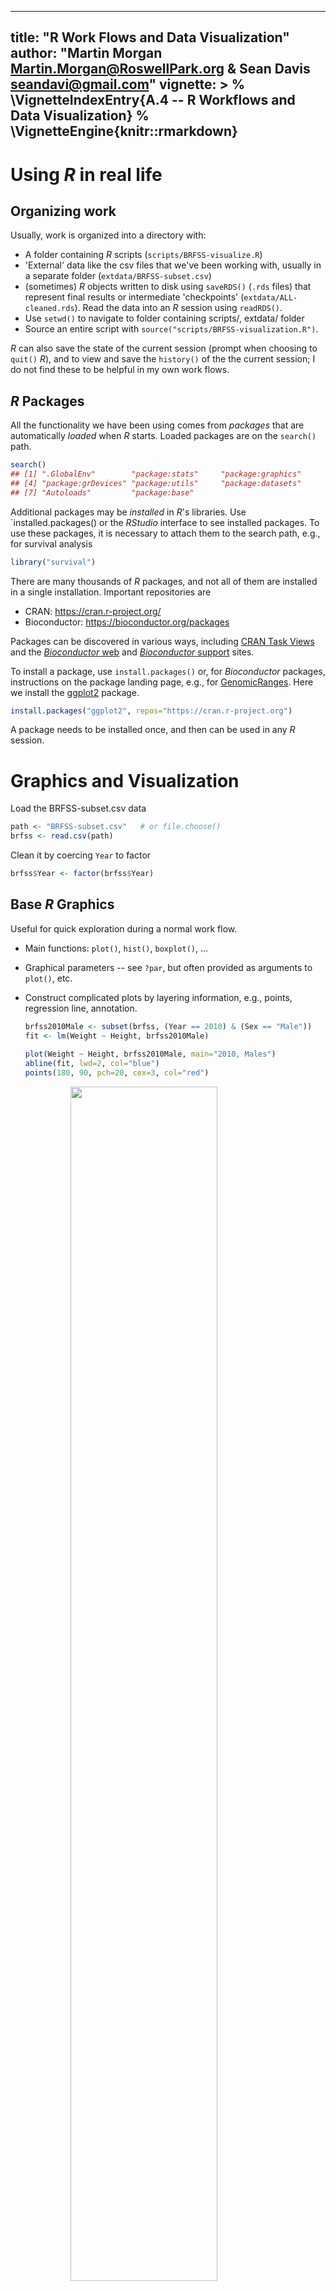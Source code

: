 
---
title: "R Work Flows and Data Visualization"
author: "Martin Morgan <Martin.Morgan@RoswellPark.org> & Sean Davis <seandavi@gmail.com>"
vignette: >
  % \VignetteIndexEntry{A.4 -- R Workflows and Data Visualization}
  % \VignetteEngine{knitr::rmarkdown}
---



# Using _R_ in real life

## Organizing work

Usually, work is organized into a directory with:

- A folder containing _R_ scripts (`scripts/BRFSS-visualize.R`)
- 'External' data like the csv files that we've been working with,
  usually in a separate folder (`extdata/BRFSS-subset.csv`)
- (sometimes) _R_ objects written to disk using `saveRDS()` (`.rds`
  files) that represent final results or intermediate 'checkpoints'
  (`extdata/ALL-cleaned.rds`). Read the data into an _R_ session using
  `readRDS()`.
- Use `setwd()` to navigate to folder containing scripts/, extdata/ folder
- Source an entire script with `source("scripts/BRFSS-visualization.R")`.
  
_R_ can also save the state of the current session (prompt when
choosing to `quit()` _R_), and to view and save the `history()` of the
the current session; I do not find these to be helpful in my own work
flows.

## _R_ Packages

All the functionality we have been using comes from _packages_
that are automatically _loaded_ when _R_ starts. Loaded packages are on
the `search()` path.


```r
search()
## [1] ".GlobalEnv"        "package:stats"     "package:graphics" 
## [4] "package:grDevices" "package:utils"     "package:datasets" 
## [7] "Autoloads"         "package:base"
```

Additional packages may be _installed_ in _R_'s libraries. Use
`installed.packages() or the _RStudio_ interface to see installed
packages. To use these packages, it is necessary to attach them to the
search path, e.g., for survival analysis


```r
library("survival")
```

There are many thousands of _R_ packages, and not all of them are
installed in a single installation. Important repositories are

- CRAN: https://cran.r-project.org/
- Bioconductor: https://bioconductor.org/packages

Packages can be discovered in various ways, including
[CRAN Task Views][] and the [_Bioconductor_ web][] and
[_Bioconductor_ support][] sites.

To install a package, use `install.packages()` or, for _Bioconductor_
packages, instructions on the package landing page, e.g., for
[GenomicRanges][]. Here we install the [ggplot2][] package.


```r
install.packages("ggplot2", repos="https://cran.r-project.org")
```

A package needs to be installed once, and then can be used in any _R_
session.

[CRAN Task Views]: https://cran.r-project.org/web/views/
[_Bioconductor_ web]: https://bioconductor.org
[_Bioconductor_ support]: https://support.bioconductor.org
[GenomicRanges]: https://bioconductor.org/packages/GenomicRanges
[ggplot2]: https://cran.r-project.org/package=ggplot2

# Graphics and Visualization

Load the BRFSS-subset.csv data

<!--

```r
path <- "BRFSS-subset.csv"
brfss <- read.csv(path)
```
-->


```r
path <- "BRFSS-subset.csv"   # or file.choose()
brfss <- read.csv(path)
```

Clean it by coercing `Year` to factor


```r
brfss$Year <- factor(brfss$Year)
```

## Base _R_ Graphics

Useful for quick exploration during a normal work flow.

- Main functions: `plot()`, `hist()`, `boxplot()`, ...
- Graphical parameters -- see `?par`, but often provided as arguments
  to `plot()`, etc.
- Construct complicated plots by layering information, e.g., points,
  regression line, annotation.
  
    
    ```r
    brfss2010Male <- subset(brfss, (Year == 2010) & (Sex == "Male"))
    fit <- lm(Weight ~ Height, brfss2010Male)
      
    plot(Weight ~ Height, brfss2010Male, main="2010, Males")
    abline(fit, lwd=2, col="blue")
    points(180, 90, pch=20, cex=3, col="red")
    ```
    
    <img src="D4_Graphics_files/figure-html/unnamed-chunk-7-1.png" width="70%" style="display: block; margin: auto;" />

- Approach to complicated graphics: create a grid of panels (e.g.,
  `par(mfrows=c(1, 2))`, populate with plots, restore original layout.
  
    
    ```r
    brfssFemale <- subset(brfss, Sex=="Female")
    
    opar = par(mfrow=c(2, 1))     # layout: 2 'rows' and 1 'column'
    hist(                         # first panel -- 1990
        brfssFemale[ brfssFemale$Year == 1990, "Weight" ],
        main = "Female, 1990")
    hist(                         # second panel -- 2010
        brfssFemale[ brfssFemale$Year == 2010, "Weight" ],
        main = "Female, 2010")
    par(opar)                      # restore original layout
    ```
    
    <img src="D4_Graphics_files/figure-html/unnamed-chunk-8-1.png" width="70%" style="display: block; margin: auto;" />

## What makes for a good graphical display?

- Common scales for comparison
- Efficient use of space
- Careful color choice -- qualitative, gradient, divergent schemes;
  color blind aware; ...
- Emphasis on data rather than labels
- Convey statistical uncertainty

## Grammar of Graphics: ggplot2


```r
library(ggplot2)
```

- http://docs.ggplot2.org

'Grammar of graphics'

- Specify data and 'aesthetics' (`aes()`) to be plotted
- Add layers (`geom_*()`) of information

    
    ```r
    ggplot(brfss2010Male, aes(x=Height, y=Weight)) +
        geom_point() +
        geom_smooth(method="lm")
    ```
    
    <img src="D4_Graphics_files/figure-html/unnamed-chunk-10-1.png" width="70%" style="display: block; margin: auto;" />
    
- Capture a plot and augment it

    
    ```r
    plt <- ggplot(brfss2010Male, aes(x=Height, y=Weight)) +
        geom_point() +
        geom_smooth(method="lm")
    plt + labs(title = "2010 Male")
    ```
    
    <img src="D4_Graphics_files/figure-html/unnamed-chunk-11-1.png" width="70%" style="display: block; margin: auto;" />
    
- Use `facet_*()` for layouts

    
    ```r
    ggplot(brfssFemale, aes(x=Height, y=Weight)) +
        geom_point() + geom_smooth(method="lm") +
        facet_grid(. ~ Year)
    ```
    
    <img src="D4_Graphics_files/figure-html/unnamed-chunk-12-1.png" width="70%" style="display: block; margin: auto;" />
        
- Choose display to emphasize relevant aspects of data

    
    ```r
    ggplot(brfssFemale, aes(Weight, fill=Year)) +
        geom_density(alpha=.2)
    ```
    
    <img src="D4_Graphics_files/figure-html/unnamed-chunk-13-1.png" width="70%" style="display: block; margin: auto;" />
